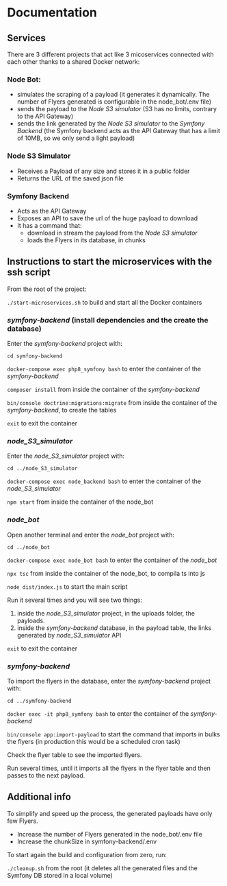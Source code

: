 # Documentation

## Services

There are 3 different projects that act like 3 micoservices connected with each other thanks to a shared Docker network:

### Node Bot: 
- simulates the scraping of a payload (it generates it dynamically. The number of Flyers generated is configurable in the node_bot/.env file)
- sends the payload to the *Node S3 simulator* (S3 has no limits, contrary to the API Gateway)
- sends the link generated by the *Node S3 simulator* to the *Symfony Backend* (the Symfony backend acts as the API Gateway that has a limit of 10MB, so we only send a light payload)  

### Node S3 Simulator
- Receives a Payload of any size and stores it in a public folder
- Returns the URL of the saved json file

### Symfony Backend
- Acts as the API Gateway
- Exposes an API to save the url of the huge payload to download
- It has a command that:
  - download in stream the payload from the *Node S3 simulator*
  - loads the Flyers in its database, in chunks

## Instructions to start the microservices with the ssh script
From the root of the project:

`./start-microservices.sh` to build and start all the Docker containers 

### _symfony-backend_ (install dependencies and the create the database)
Enter the _symfony-backend_ project with:

`cd symfony-backend`

`docker-compose exec php8_symfony bash` to enter the container of the _symfony-backend_

`composer install` from inside the container of the _symfony-backend_

`bin/console doctrine:migrations:migrate` from inside the container of the _symfony-backend_, to create the tables

`exit` to exit the container

### _node_S3_simulator_
Enter the _node_S3_simulator_ project with:

`cd ../node_S3_simulator`

`docker-compose exec node_backend bash` to enter the container of the _node_S3_simulator_

`npm start` from inside the container of the node_bot

### _node_bot_
Open another terminal and enter the _node_bot_ project with:

`cd ../node_bot`

`docker-compose exec node_bot bash` to enter the container of the _node_bot_

`npx tsc` from inside the container of the node_bot, to compila ts into js

`node dist/index.js` to start the main script

Run it several times and you will see two things: 

1. inside the _node_S3_simulator_ project, in the uploads folder, the payloads.
2. inside the _symfony-backend_ database, in the payload table, the links generated by _node_S3_simulator_ API

`exit` to exit the container

### _symfony-backend_
To import the flyers in the database, enter the _symfony-backend_ project with:

`cd ../symfony-backend`

`docker exec -it php8_symfony bash` to enter the container of the _symfony-backend_

`bin/console app:import-payload` to start the command that imports in bulks the flyers (in production this would be a scheduled cron task)

Check the flyer table to see the imported flyers.

Run several times, until it imports all the flyers in the flyer table and then passes to the next payload.

## Additional info
To simplify and speed up the process, the generated payloads have only few Flyers. 
  - Increase the number of Flyers generated in the node_bot/.env file
  - Increase the chunkSize in symfony-backend/.env

To start again the build and configuration from zero, run:

`./cleanup.sh` from the root (it deletes all the generated files and the Symfony DB stored in a local volume)